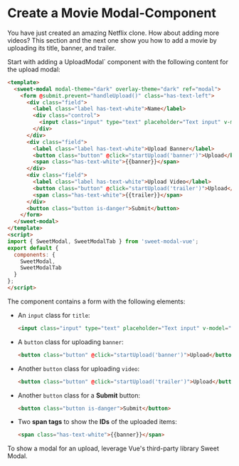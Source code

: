 # Create a Movie Modal-Component

You have just created an amazing Netflix clone. How about adding more videos? This section and the next one show you how to add a movie by uploading its title, banner, and trailer.

Start with adding a UploadModal` component with the following content for the upload modal:

```html
<template>
  <sweet-modal modal-theme="dark" overlay-theme="dark" ref="modal">
    <form @submit.prevent="handleUpload()" class="has-text-left">
      <div class="field">
        <label class="label has-text-white">Name</label>
        <div class="control">
          <input class="input" type="text" placeholder="Text input" v-model="title">
        </div>
      </div>
      <div class="field">
        <label class="label has-text-white">Upload Banner</label>
        <button class="button" @click="startUpload('banner')">Upload</button>
        <span class="has-text-white">{{banner}}</span>
      </div>
      <div class="field">
        <label class="label has-text-white">Upload Video</label>
        <button class="button" @click="startUpload('trailer')">Upload</button>
        <span class="has-text-white">{{trailer}}</span>
      </div>
      <button class="button is-danger">Submit</button>
    </form>
  </sweet-modal>
</template>
<script>
import { SweetModal, SweetModalTab } from 'sweet-modal-vue';
export default {
  components: {
    SweetModal,
    SweetModalTab
  }
};
</script>
```

The component contains a form with the following elements:

* An `input` class for `title`:
    ```html
    <input class="input" type="text" placeholder="Text input" v-model="title">
    ```
* A `button` class for uploading `banner`:
    ```html
    <button class="button" @click="startUpload('banner')">Upload</button>
    ```
* Another `button` class for uploading `video`:
    ```html
    <button class="button" @click="startUpload('trailer')">Upload</button>
    ```
* Another `button` class for a **Submit** button:
    ```html
    <button class="button is-danger">Submit</button>
    ```
* Two **span tags** to show the **IDs** of the uploaded items:
    ```html
    <span class="has-text-white">{{banner}}</span>
    ```

To show a modal for an upload, leverage Vue's third-party library Sweet Modal.